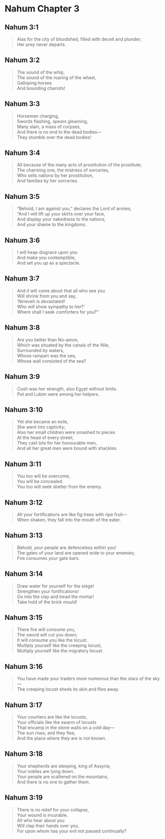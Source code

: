 # Nahum Chapter 3

## Nahum 3:1

> Alas for the city of bloodshed, filled with deceit and plunder;  
> Her prey never departs.

## Nahum 3:2

> The sound of the whip,  
> The sound of the roaring of the wheel,  
> Galloping horses  
> And bounding chariots!

## Nahum 3:3

> Horsemen charging,  
> Swords flashing, spears gleaming,  
> Many slain, a mass of corpses,  
> And there is no end to the dead bodies—  
> They stumble over the dead bodies!

## Nahum 3:4

> All because of the many acts of prostitution of the prostitute,  
> The charming one, the mistress of sorceries,  
> Who sells nations by her prostitution,  
> And families by her sorceries.

## Nahum 3:5

> “Behold, I am against you,” declares the Lord of armies;  
> “And I will lift up your skirts over your face,  
> And display your nakedness to the nations,  
> And your shame to the kingdoms.

## Nahum 3:6

> I will heap disgrace upon you  
> And make you contemptible,  
> And set you up as a spectacle.

## Nahum 3:7

> And it will come about that all who see you  
> Will shrink from you and say,  
> ‘Nineveh is devastated!  
> Who will show sympathy to her?’  
> Where shall I seek comforters for you?”

## Nahum 3:8

> Are you better than No-amon,  
> Which was situated by the canals of the Nile,  
> Surrounded by waters,  
> Whose rampart was the sea,  
> Whose wall consisted of the sea?

## Nahum 3:9

> Cush was her strength, also Egypt without limits.  
> Put and Lubim were among her helpers.

## Nahum 3:10

> Yet she became an exile,  
> She went into captivity;  
> Also her small children were smashed to pieces  
> At the head of every street;  
> They cast lots for her honourable men,  
> And all her great men were bound with shackles.

## Nahum 3:11

> You too will be overcome,  
> You will be concealed.  
> You too will seek shelter from the enemy.

## Nahum 3:12

> All your fortifications are like fig trees with ripe fruit—  
> When shaken, they fall into the mouth of the eater.

## Nahum 3:13

> Behold, your people are defenceless within you!  
> The gates of your land are opened wide to your enemies;  
> Fire consumes your gate bars.

## Nahum 3:14

> Draw water for yourself for the siege!  
> Strengthen your fortifications!  
> Go into the clay and tread the mortar!  
> Take hold of the brick mould!

## Nahum 3:15

> There fire will consume you,  
> The sword will cut you down;  
> It will consume you like the locust.  
> Multiply yourself like the creeping locust,  
> Multiply yourself like the migratory locust.

## Nahum 3:16

> You have made your traders more numerous than the stars of the sky—  
> The creeping locust sheds its skin and flies away.

## Nahum 3:17

> Your courtiers are like the locusts,  
> Your officials like the swarm of locusts  
> That encamp in the stone walls on a cold day—  
> The sun rises, and they flee,  
> And the place where they are is not known.

## Nahum 3:18

> Your shepherds are sleeping, king of Assyria;  
> Your nobles are lying down.  
> Your people are scattered on the mountains,  
> And there is no one to gather them.

## Nahum 3:19

> There is no relief for your collapse,  
> Your wound is incurable.  
> All who hear about you  
> Will clap their hands over you,  
> For upon whom has your evil not passed continually?
